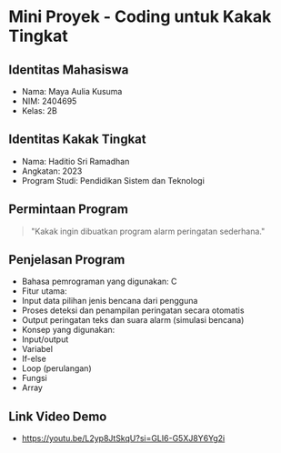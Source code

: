 # Mini Proyek - Coding untuk Kakak Tingkat
## Identitas Mahasiswa
- Nama: Maya Aulia Kusuma
- NIM: 2404695
- Kelas: 2B
## Identitas Kakak Tingkat
- Nama: Haditio Sri Ramadhan
- Angkatan: 2023
- Program Studi: Pendidikan Sistem dan Teknologi
## Permintaan Program
> "Kakak ingin dibuatkan program alarm peringatan sederhana."
## Penjelasan Program
- Bahasa pemrograman yang digunakan: C
- Fitur utama:
- Input data pilihan jenis bencana dari pengguna
- Proses deteksi dan penampilan peringatan secara otomatis
- Output peringatan teks dan suara alarm (simulasi bencana)
- Konsep yang digunakan:
- Input/output
- Variabel
- If-else
- Loop (perulangan)
- Fungsi
- Array
## Link Video Demo
- https://youtu.be/L2yp8JtSkqU?si=GLI6-G5XJ8Y6Yg2i
